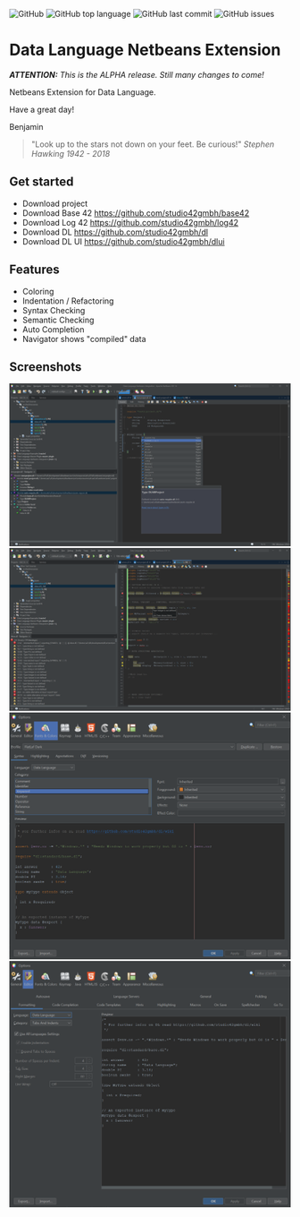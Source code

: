 ![GitHub](https://img.shields.io/github/license/studio42gmbh/dlnetbeans)
![GitHub top language](https://img.shields.io/github/languages/top/studio42gmbh/dlnetbeans)
![GitHub last commit](https://img.shields.io/github/last-commit/studio42gmbh/dlnetbeans)
![GitHub issues](https://img.shields.io/github/issues/studio42gmbh/dlnetbeans)

# Data Language Netbeans Extension

***ATTENTION:** This is the ALPHA release. Still many changes to come!*

Netbeans Extension for Data Language.

Have a great day!

Benjamin

> "Look up to the stars not down on your feet. Be curious!" _Stephen Hawking 1942 - 2018_


## Get started

* Download project
* Download Base 42 https://github.com/studio42gmbh/base42
* Download Log 42 https://github.com/studio42gmbh/log42
* Download DL https://github.com/studio42gmbh/dl
* Download DL UI https://github.com/studio42gmbh/dlui


## Features

* Coloring
* Indentation / Refactoring
* Syntax Checking
* Semantic Checking
* Auto Completion
* Navigator shows "compiled" data


## Screenshots

![Screenshot Netbeans](https://github.com/studio42gmbh/dlnetbeans/blob/main/resources/screenshots/2023-01-04-02-dlnb.png)
![Screenshot Netbeans Errors](https://github.com/studio42gmbh/dlnetbeans/blob/main/resources/screenshots/2023-01-04-01-dlnb.png)
![Screenshot Options Coloring](https://github.com/studio42gmbh/dlnetbeans/blob/main/resources/screenshots/2023-01-01-02-dlnetbeans.png)
![Screenshot Options Indenting](https://github.com/studio42gmbh/dlnetbeans/blob/main/resources/screenshots/2023-01-01-03-dlnetbeans.png)
